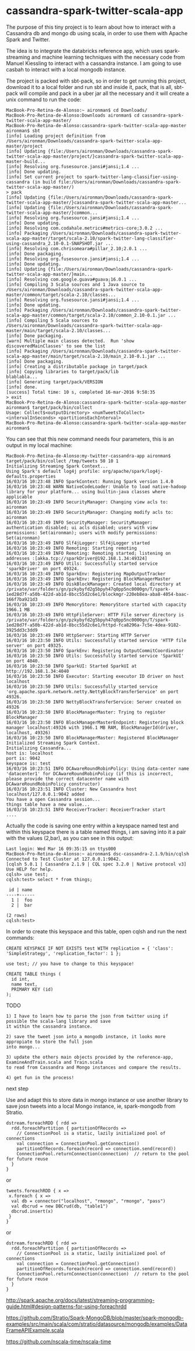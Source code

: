 # cassandra-spark-twitter-scala-app

The purpose of this tiny project is to learn about how to interact with a Cassandra db and mongo db using scala, in order to use them with Apache Spark and Twitter.

The idea is to integrate the databricks reference app, which uses spark-streaming and machine learning techniques with the necessary code from Manuel Kiessling to interact with a cassandra instance. I am going to use casbah to interact with a local mongodb instance.

The project is packed with sbt-pack, so in order to get running this project, download it to a local folder and run sbt and inside it, pack, that is all, sbt-pack will compile and pack in a uber jar all the necessary and it will create a unix command to run the code:

	MacBook-Pro-Retina-de-Alonso:~ aironman$ cd Downloads/
	MacBook-Pro-Retina-de-Alonso:Downloads aironman$ cd cassandra-spark-twitter-scala-app-master/
	MacBook-Pro-Retina-de-Alonso:cassandra-spark-twitter-scala-app-master aironman$ sbt
	[info] Loading project definition from /Users/aironman/Downloads/cassandra-spark-twitter-scala-app-master/project
	[info] Updating {file:/Users/aironman/Downloads/cassandra-spark-twitter-scala-app-master/project/}cassandra-spark-twitter-scala-app-master-build...
	[info] Resolving org.fusesource.jansi#jansi;1.4 ...
	[info] Done updating.
	[info] Set current project to spark-twitter-lang-classifier-using-cassandra (in build file:/Users/aironman/Downloads/cassandra-spark-twitter-scala-app-master/)
	> pack
	[info] Updating {file:/Users/aironman/Downloads/cassandra-spark-twitter-scala-app-master/}cassandra-spark-twitter-scala-app-master...
	[info] Updating {file:/Users/aironman/Downloads/cassandra-spark-twitter-scala-app-master/}common...
	[info] Resolving org.fusesource.jansi#jansi;1.4 ...
	[info] Done updating.
	[info] Resolving com.codahale.metrics#metrics-core;3.0.2 ...
	[info] Packaging /Users/aironman/Downloads/cassandra-spark-twitter-scala-app-master/target/scala-2.10/spark-twitter-lang-classifier-using-cassandra_2.10-0.1-SNAPSHOT.jar ...
	[info] Resolving com.chrisomeara#pillar_2.10;2.0.1 ...
	[info] Done packaging.
	[info] Resolving org.fusesource.jansi#jansi;1.4 ...
	[info] Done updating.
	[info] Updating {file:/Users/aironman/Downloads/cassandra-spark-twitter-scala-app-master/}main...
	[info] Resolving com.google.guava#guava;16.0.1 ...
	[info] Compiling 3 Scala sources and 1 Java source to /Users/aironman/Downloads/cassandra-spark-twitter-scala-app-master/common/target/scala-2.10/classes...
	[info] Resolving org.fusesource.jansi#jansi;1.4 ...
	[info] Done updating.
	[info] Packaging /Users/aironman/Downloads/cassandra-spark-twitter-scala-app-master/common/target/scala-2.10/common_2.10-0.1.jar ...
	[info] Compiling 5 Scala sources to /Users/aironman/Downloads/cassandra-spark-twitter-scala-app-master/main/target/scala-2.10/classes...
	[info] Done packaging.
	[warn] Multiple main classes detected.  Run 'show discoveredMainClasses' to see the list
	[info] Packaging /Users/aironman/Downloads/cassandra-spark-twitter-scala-app-master/main/target/scala-2.10/main_2.10-0.1.jar ...
	[info] Done packaging.
	[info] Creating a distributable package in target/pack
	[info] Copying libraries to target/pack/lib
	blablabla...
	[info] Generating target/pack/VERSION
	[info] done.
	[success] Total time: 10 s, completed 16-mar-2016 9:58:35
	> exit
	MacBook-Pro-Retina-de-Alonso:cassandra-spark-twitter-scala-app-master aironman$ target/pack/bin/collect
	Usage: Collect$<outputDirectory> <numTweetsToCollect> <intervalInSeconds> <partitionsEachInterval>
	MacBook-Pro-Retina-de-Alonso:cassandra-spark-twitter-scala-app-master aironman$ 

You can see that this new command needs four parameters, this is an output in my local machine: 


	MacBook-Pro-Retina-de-Alonso:my-twitter-cassandra-app aironman$ target/pack/bin/collect /tmp/tweets 50 10 1
	Initializing Streaming Spark Context...
	Using Spark's default log4j profile: org/apache/spark/log4j-defaults.properties
	16/03/16 10:23:48 INFO SparkContext: Running Spark version 1.4.0
	16/03/16 10:23:48 WARN NativeCodeLoader: Unable to load native-hadoop library for your platform... using builtin-java classes where applicable
	16/03/16 10:23:49 INFO SecurityManager: Changing view acls to: aironman
	16/03/16 10:23:49 INFO SecurityManager: Changing modify acls to: aironman
	16/03/16 10:23:49 INFO SecurityManager: SecurityManager: authentication disabled; ui acls disabled; users with view permissions: Set(aironman); users with modify permissions: Set(aironman)
	16/03/16 10:23:49 INFO Slf4jLogger: Slf4jLogger started
	16/03/16 10:23:49 INFO Remoting: Starting remoting
	16/03/16 10:23:49 INFO Remoting: Remoting started; listening on addresses :[akka.tcp://sparkDriver@192.168.1.34:49324]
	16/03/16 10:23:49 INFO Utils: Successfully started service 'sparkDriver' on port 49324.
	16/03/16 10:23:49 INFO SparkEnv: Registering MapOutputTracker
	16/03/16 10:23:49 INFO SparkEnv: Registering BlockManagerMaster
	16/03/16 10:23:49 INFO DiskBlockManager: Created local directory at /private/var/folders/gn/pzkybyfd2g5bpyh47q0pp5nc0000gn/T/spark-1ed28d7f-a50b-422d-ab1d-8bcc55d2c6e1/blockmgr-220eb8ea-aba8-4054-baac-166f7ba921d3
	16/03/16 10:23:49 INFO MemoryStore: MemoryStore started with capacity 1966.1 MB
	16/03/16 10:23:49 INFO HttpFileServer: HTTP File server directory is /private/var/folders/gn/pzkybyfd2g5bpyh47q0pp5nc0000gn/T/spark-1ed28d7f-a50b-422d-ab1d-8bcc55d2c6e1/httpd-fca8296a-7c5e-4dea-9182-3925dd3c3dd9
	16/03/16 10:23:49 INFO HttpServer: Starting HTTP Server
	16/03/16 10:23:50 INFO Utils: Successfully started service 'HTTP file server' on port 49325.
	16/03/16 10:23:50 INFO SparkEnv: Registering OutputCommitCoordinator
	16/03/16 10:23:50 INFO Utils: Successfully started service 'SparkUI' on port 4040.
	16/03/16 10:23:50 INFO SparkUI: Started SparkUI at http://192.168.1.34:4040
	16/03/16 10:23:50 INFO Executor: Starting executor ID driver on host localhost
	16/03/16 10:23:50 INFO Utils: Successfully started service 'org.apache.spark.network.netty.NettyBlockTransferService' on port 49326.
	16/03/16 10:23:50 INFO NettyBlockTransferService: Server created on 49326
	16/03/16 10:23:50 INFO BlockManagerMaster: Trying to register BlockManager
	16/03/16 10:23:50 INFO BlockManagerMasterEndpoint: Registering block manager localhost:49326 with 1966.1 MB RAM, BlockManagerId(driver, localhost, 49326)
	16/03/16 10:23:50 INFO BlockManagerMaster: Registered BlockManager
	Initialized Streaming Spark Context.
	Initializing Cassandra...
	host is: localhost
	port is: 9042
	keyspace is: test
	16/03/16 10:23:51 INFO DCAwareRoundRobinPolicy: Using data-center name 'datacenter1' for DCAwareRoundRobinPolicy (if this is incorrect, please provide the correct datacenter name with DCAwareRoundRobinPolicy constructor)
	16/03/16 10:23:51 INFO Cluster: New Cassandra host localhost/127.0.0.1:9042 added
	You have a open Cassandra session...
	things table have a new value...
	16/03/16 10:23:51 INFO ReceiverTracker: ReceiverTracker start
	....


Actually the code is saving one entry within a keyspace named test and within this keyspace there is a table named things, i am saving into it a pair with the values (2,bar), as you can see in this output:

	Last login: Wed Mar 16 09:35:15 on ttys000
	MacBook-Pro-Retina-de-Alonso:~ aironman$ dsc-cassandra-2.1.9/bin/cqlsh
	Connected to Test Cluster at 127.0.0.1:9042.
	[cqlsh 5.0.1 | Cassandra 2.1.9 | CQL spec 3.2.0 | Native protocol v3]
	Use HELP for help.
	cqlsh> use test;
	cqlsh:test> select * from things;

	 id | name
	----+------
	  1 |  foo
	  2 |  bar

	(2 rows)
	cqlsh:test>

In order to create this keyspace and this table, open cqlsh and run the next commands:

	CREATE KEYSPACE IF NOT EXISTS test WITH replication = { 'class': 'SimpleStrategy', 'replication_factor': 1 };

	use test; // you have to change to this keyspace!

	CREATE TABLE things (
	  id int,
	  name text,
	  PRIMARY KEY (id)
	);

TODO 

	1) I have to learn how to parse the json from twitter using if possible the scala-lang library and save 
	it within the cassandra instance.

	2) save the tweet json into a mongodb instance, it looks more appropiate to store the full json 
	into mongo...

	3) update the others main objects provided by the reference-app, ExamineAndTrain.scala and Train.scala 
	to read from Cassandra and Mongo instances and compare the results.

	4) get fun in the process!

next step

Use and adapt this to store data in mongo instance or use another library to save josn tweets into a local Mongo instance, ie, spark-mongodb from Stratio. 

	dstream.foreachRDD { rdd =>
	  rdd.foreachPartition { partitionOfRecords =>
	    // ConnectionPool is a static, lazily initialized pool of connections
	    val connection = ConnectionPool.getConnection()
	    partitionOfRecords.foreach(record => connection.send(record))
	    ConnectionPool.returnConnection(connection)  // return to the pool for future reuse
	  }
	}

or 

	tweets.foreachRDD { x => 
	 x.foreach { x => 
	  val db = connector("localhost", "rmongo", "rmongo", "pass")
	  val dbcrud = new DBCrud(db, "table1")
	  dbcrud.insert(x) 
	 } 
	}

or
	
	dstream.foreachRDD { rdd =>
	  rdd.foreachPartition { partitionOfRecords =>
	    // ConnectionPool is a static, lazily initialized pool of connections
	    val connection = ConnectionPool.getConnection()
	    partitionOfRecords.foreach(record => connection.send(record))
	    ConnectionPool.returnConnection(connection)  // return to the pool for future reuse
	  }
	}


http://spark.apache.org/docs/latest/streaming-programming-guide.html#design-patterns-for-using-foreachrdd

https://github.com/Stratio/Spark-MongoDB/blob/master/spark-mongodb-examples/src/main/scala/com/stratio/datasource/mongodb/examples/DataFrameAPIExample.scala

https://github.com/nscala-time/nscala-time

